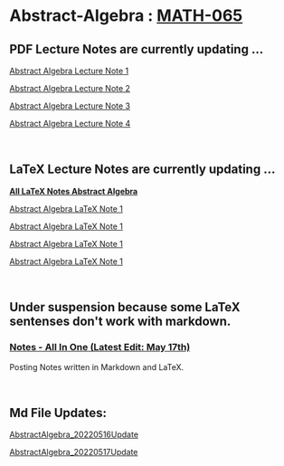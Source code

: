 # Abstract-Algebra : [MATH-065](https://binaryphi.site/~AliothZou/MATH-065/)

## PDF Lecture Notes are currently updating ...

<a href="https://binaryphi.site/~AliothZou/MATH-065/assignment/~1.pdf">Abstract Algebra Lecture Note 1</a>

<a href="https://binaryphi.site/~AliothZou/MATH-065/assignment/~2.pdf">Abstract Algebra Lecture Note 2</a>

<a href="https://binaryphi.site/~AliothZou/MATH-065/assignment/~3.pdf">Abstract Algebra Lecture Note 3</a>

<a href="https://binaryphi.site/~AliothZou/MATH-065/assignment/~4.pdf">Abstract Algebra Lecture Note 4</a>


<br>


## LaTeX Lecture Notes are currently updating ...

[**All LaTeX Notes Abstract Algebra**](https://github.com/DSAERF-CALMIT/Abstract-Algebra/tree/main/Assignment)

[Abstract Algebra LaTeX Note 1](https://raw.githubusercontent.com/DSAERF-CALMIT/Abstract-Algebra/main/Assignment/~1.tex)

[Abstract Algebra LaTeX Note 1](https://raw.githubusercontent.com/DSAERF-CALMIT/Abstract-Algebra/main/Assignment/~2.tex)

[Abstract Algebra LaTeX Note 1](https://raw.githubusercontent.com/DSAERF-CALMIT/Abstract-Algebra/main/Assignment/~3.tex)

[Abstract Algebra LaTeX Note 1](https://raw.githubusercontent.com/DSAERF-CALMIT/Abstract-Algebra/main/Assignment/~4.tex)


<br>


## Under suspension because some LaTeX sentenses don't work with markdown.

### [**Notes - All In One** (Latest Edit: May 17th)](https://binaryphi.site/AA.html)

Posting Notes written in Markdown and LaTeX.

<br>

## Md File Updates:

<a href="https://github.com/DSAERF-CALMIT/Abstract-Algebra/blob/main/AA20220516.md">AbstractAlgebra_20220516Update</a>

<a href="https://github.com/DSAERF-CALMIT/Abstract-Algebra/blob/main/AA20220517.md">AbstractAlgebra_20220517Update</a>
